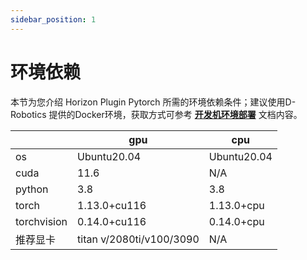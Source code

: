 ```yaml
---
sidebar_position: 1
---
```


# 环境依赖

本节为您介绍 Horizon Plugin Pytorch 所需的环境依赖条件；建议使用D-Robotics 提供的Docker环境，获取方式可参考 [**开发机环境部署**](../intermediate/environment_config#machine_deploy) 文档内容。

|             | gpu                      | cpu         |
| ----------- | ------------------------ | ----------- |
| os          | Ubuntu20.04              | Ubuntu20.04 |
| cuda        | 11.6                     | N/A         |
| python      | 3.8                      | 3.8         |
| torch       | 1.13.0+cu116             | 1.13.0+cpu  |
| torchvision | 0.14.0+cu116             | 0.14.0+cpu  |
| 推荐显卡    | titan v/2080ti/v100/3090 | N/A          |